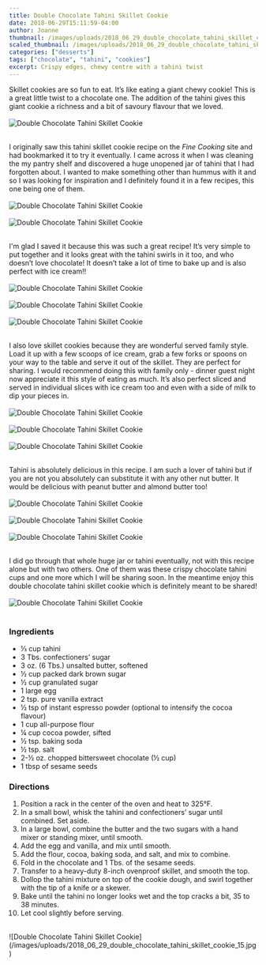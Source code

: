 ```yaml
---
title: Double Chocolate Tahini Skillet Cookie
date: 2018-06-29T15:11:59-04:00
author: Joanne
thumbnail: /images/uploads/2018_06_29_double_chocolate_tahini_skillet_cookie_1.jpg
scaled_thumbnail: /images/uploads/2018_06_29_double_chocolate_tahini_skillet_cookie_0.jpg
categories: ["desserts"]
tags: ["chocolate", "tahini", "cookies"]
excerpt: Crispy edges, chewy centre with a tahini twist
---
```


Skillet cookies are so fun to eat. It’s like eating a giant chewy cookie! This is a great little twist to a chocolate one. The addition of the tahini gives this giant cookie a richness and a bit of savoury flavour that we loved.
</br>
</br>
![Double Chocolate Tahini Skillet Cookie](/images/uploads/2018_06_29_double_chocolate_tahini_skillet_cookie_2.jpg)
</br>
</br>

I originally saw this tahini skillet cookie recipe on the _Fine Cooking_ site and had bookmarked it to try it eventually. I came across it when I was cleaning the my pantry shelf and discovered a huge unopened jar of tahini that I had forgotten about. I wanted to make something other than hummus with it and so I was looking for inspiration and I definitely found it in a few recipes, this one being one of them.
</br>
</br>
![Double Chocolate Tahini Skillet Cookie](/images/uploads/2018_06_29_double_chocolate_tahini_skillet_cookie_3.jpg)
</br>
</br>
![Double Chocolate Tahini Skillet Cookie](/images/uploads/2018_06_29_double_chocolate_tahini_skillet_cookie_4.jpg)
</br>
</br>

I'm glad I saved it because this was such a great recipe! It’s very simple to put together and it looks great with the tahini swirls in it too, and who doesn’t love chocolate! It doesn’t take a lot of time to bake up and is also perfect with ice cream!!
</br>
</br>
![Double Chocolate Tahini Skillet Cookie](/images/uploads/2018_06_29_double_chocolate_tahini_skillet_cookie_5.jpg)
</br>
</br>
![Double Chocolate Tahini Skillet Cookie](/images/uploads/2018_06_29_double_chocolate_tahini_skillet_cookie_6.jpg)
</br>
</br>
![Double Chocolate Tahini Skillet Cookie](/images/uploads/2018_06_29_double_chocolate_tahini_skillet_cookie_7.jpg)
</br>
</br>

I also love skillet cookies because they are wonderful served family style. Load it up with a few scoops of ice cream, grab a few forks or spoons on your way to the table and serve it out of the skillet. They are perfect for sharing. I would recommend doing this with family only - dinner guest night now appreciate it this style of eating as much. It’s also perfect sliced and served in individual slices with ice cream too and even with a side of milk to dip your pieces in.
</br>
</br>
![Double Chocolate Tahini Skillet Cookie](/images/uploads/2018_06_29_double_chocolate_tahini_skillet_cookie_8.jpg)
</br>
</br>
![Double Chocolate Tahini Skillet Cookie](/images/uploads/2018_06_29_double_chocolate_tahini_skillet_cookie_9.jpg)
</br>
</br>
![Double Chocolate Tahini Skillet Cookie](/images/uploads/2018_06_29_double_chocolate_tahini_skillet_cookie_10.jpg)
</br>
</br>

Tahini is absolutely delicious in this recipe. I am such a lover of tahini but if you are not you absolutely can substitute it with any other nut butter. It would be delicious with peanut butter and almond butter too!
</br>
</br>
![Double Chocolate Tahini Skillet Cookie](/images/uploads/2018_06_29_double_chocolate_tahini_skillet_cookie_11.jpg)
</br>
</br>
![Double Chocolate Tahini Skillet Cookie](/images/uploads/2018_06_29_double_chocolate_tahini_skillet_cookie_12.jpg)
</br>
</br>
![Double Chocolate Tahini Skillet Cookie](/images/uploads/2018_06_29_double_chocolate_tahini_skillet_cookie_13.jpg)
</br>
</br>

I did go through that whole huge jar or tahini eventually, not with this recipe alone but with two others. One of them was these crispy chocolate tahini cups and one more which I will be sharing soon. In the meantime enjoy this double chocolate tahini skillet cookie which is definitely meant to be shared!
</br>
</br>
![Double Chocolate Tahini Skillet Cookie](/images/uploads/2018_06_29_double_chocolate_tahini_skillet_cookie_14.jpg)
</br>
</br>

### Ingredients

* &frac13; cup tahini
* 3 Tbs. confectioners’ sugar
* 3 oz. (6 Tbs.) unsalted butter, softened
* &frac12; cup packed dark brown sugar
* &frac12; cup granulated sugar
* 1 large egg
* 2 tsp. pure vanilla extract
* &frac12; tsp of instant espresso powder (optional to intensify the cocoa flavour)
* 1 cup all-purpose flour
* &frac14; cup cocoa powder, sifted
* &frac12; tsp. baking soda
* &frac12; tsp. salt
* 2-&frac12; oz. chopped bittersweet chocolate (&frac12; cup)
* 1 tbsp of sesame seeds

### Directions

1. Position a rack in the center of the oven and heat to 325°F.
2. In a small bowl, whisk the tahini and confectioners’ sugar until combined. Set aside.
3. In a large bowl, combine the butter and the two sugars with a hand mixer or standing mixer, until smooth.
4. Add the egg and vanilla, and mix until smooth.
5. Add the flour, cocoa, baking soda, and salt, and mix to combine.
6. Fold in the chocolate and 1 Tbs. of the sesame seeds.
7. Transfer to a heavy-duty 8-inch ovenproof skillet, and smooth the top.
8. Dollop the tahini mixture on top of the cookie dough, and swirl together with the tip of a knife or a skewer.
9. Bake until the tahini no longer looks wet and the top cracks a bit, 35 to 38 minutes.
10. Let cool slightly before serving.

</br>
![Double Chocolate Tahini Skillet Cookie](/images/uploads/2018_06_29_double_chocolate_tahini_skillet_cookie_15.jpg)
